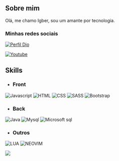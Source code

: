 ## Sobre mim

Olá, me chamo Igber, sou um amante por tecnologia.

### Minhas redes sociais

[![Perfil Dio](https://img.shields.io/badge/-Meu%20Perfil%20na%20DIO-000?style=for-the-badge)](https://web.dio.me/users/igber_benitez_de_souza?tab=skills)

[![Youtube](https://img.shields.io/badge/YouTube-FF0000?style=for-the-badge&logo=youtube&logoColor=white)](https://www.youtube.com/channel/UCystP7tJJZvkJq7_QAm_HFw)

## Skills

- ### Front

![Javascript](https://img.shields.io/badge/JavaScript-F7DF1E?style=for-the-badge&logo=javascript&logoColor=black)
![HTML](https://img.shields.io/badge/HTML5-E34F26?style=for-the-badge&logo=html5&logoColor=white)
![CSS](https://img.shields.io/badge/CSS3-1572B6?style=for-the-badge&logo=css3&logoColor=white)
![SASS](https://img.shields.io/badge/Sass-CC6699?style=for-the-badge&logo=sass&logoColor=white)
![Bootstrap](https://img.shields.io/badge/Bootstrap-563D7C?style=for-the-badge&logo=bootstrap&logoColor=white)

- ### Back

![Java](https://img.shields.io/badge/Java-ED8B00?style=for-the-badge&logo=openjdk&logoColor=white)
![Mysql](https://img.shields.io/badge/MySQL-00000F?style=for-the-badge&logo=mysql&logoColor=white)
![Microsoft sql](https://img.shields.io/badge/Microsoft_SQL_Server-CC2927?style=for-the-badge&logo=microsoft-sql-server&logoColor=white)

- ### Outros

![LUA](https://img.shields.io/badge/Lua-2C2D72?style=for-the-badge&logo=lua&logoColor=white)
![NEOVIM](https://img.shields.io/badge/NeoVim-%2357A143.svg?&style=for-the-badge&logo=neovim&logoColor=white)

![](https://github-readme-stats-sigma-five.vercel.app/api/top-langs/?username=igberZBN&theme=midnight-purple&line_height=40)
